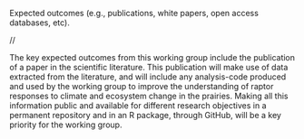 Expected outcomes (e.g., publications, white papers, open access databases, etc).

//

The key expected outcomes from this working group include the publication of a paper in the scientific literature. This publication will make use of data extracted from the literature, and will include any analysis-code produced and used by the working group to improve the understanding of raptor responses to climate and ecosystem change in the prairies. Making all this information public and available for different research objectives in a permanent repository and in an R package, through GitHub, will be a key priority for the working group.


